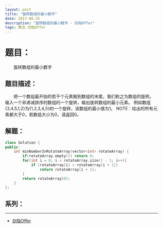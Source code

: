 ```yaml
---
layout: post
title: "旋转数组的最小数字"
date: 2017-06-25
description: "旋转数组的最小数字 - 剑指Offer"
tags: 算法 剑指Offer
---
```


# 题目：
　　旋转数组的最小数字

## 题目描述：
　　把一个数组最开始的若干个元素搬到数组的末尾，我们称之为数组的旋转。 输入一个非递减排序的数组的一个旋转，输出旋转数组的最小元素。 例如数组{3,4,5,1,2}为{1,2,3,4,5}的一个旋转，该数组的最小值为1。 NOTE：给出的所有元素都大于0，若数组大小为0，请返回0。

## 解题：
```c++
class Solution {
public:
    int minNumberInRotateArray(vector<int> rotateArray) {
        if(rotateArray.empty()) return 0;
        for(int i = 0; i < rotateArray.size() - 1; i++){
            if (rotateArray[i] > rotateArray[i + 1])
                return rotateArray[i + 1];
        }
        return rotateArray[0];
    }
};
```

## 系列：
---
* [剑指Offer](/2017/06/剑指Offer/)